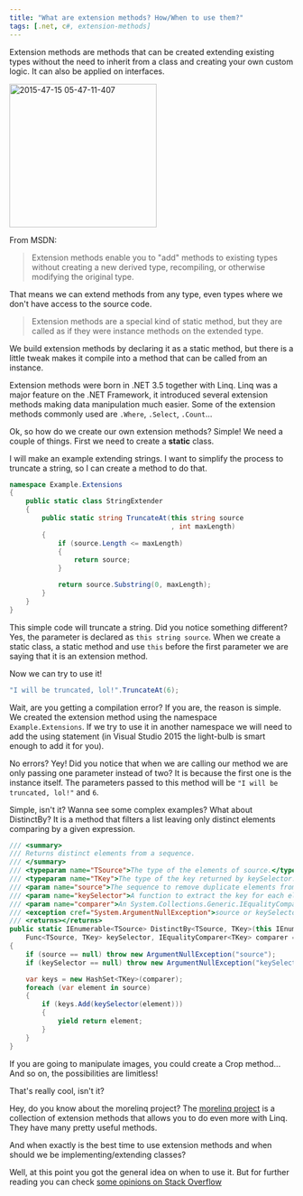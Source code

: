 ```yaml
---
title: "What are extension methods? How/When to use them?"
tags: [.net, c#, extension-methods]
---
```


Extension methods are methods that can be created extending existing types without the need to inherit from a class and creating your own custom logic. It can also be applied on interfaces.

<a href="https://brunolm.files.wordpress.com/2015/05/2015-47-15-05-47-11-407.png"><img src="https://brunolm.files.wordpress.com/2015/05/2015-47-15-05-47-11-407.png" alt="2015-47-15 05-47-11-407" width="261" height="254" class="alignnone size-full wp-image-351" /></a>

From MSDN:
<blockquote>Extension methods enable you to "add" methods to existing types without creating a new derived type, recompiling, or otherwise modifying the original type.</blockquote>

That means we can extend methods from any type, even types where we don't have access to the source code.

<blockquote>Extension methods are a special kind of static method, but they are called as if they were instance methods on the extended type.</blockquote>

We build extension methods by declaring it as a static method, but there is a little tweak makes it compile into a method that can be called from an instance.
<!--more-->

Extension methods were born in .NET 3.5 together with Linq. Linq was a major feature on the .NET Framework, it introduced several extension methods making data manipulation much easier. Some of the extension methods commonly used are `.Where`, `.Select`, `.Count`...

Ok, so how do we create our own extension methods? Simple! We need a couple of things. First we need to create a <strong>static</strong> class.

I will make an example extending strings. I want to simplify the process to truncate a string, so I can create a method to do that.

```csharp
namespace Example.Extensions
{
    public static class StringExtender
    {
        public static string TruncateAt(this string source
                                        , int maxLength)
        {
            if (source.Length <= maxLength)
            {
                return source;
            }

            return source.Substring(0, maxLength);
        }
    }
}
```

This simple code will truncate a string. Did you notice something different? Yes, the parameter is declared as `this string source`. When we create a static class, a static method and use `this` before the first parameter we are saying that it is an extension method.

Now we can try to use it!

```csharp
"I will be truncated, lol!".TruncateAt(6);
```

Wait, are you getting a compilation error? If you are, the reason is simple. We created the extension method using the namespace `Example.Extensions`. If we try to use it in another namespace we will need to add the using statement (in Visual Studio 2015 the light-bulb is smart enough to add it for you).

No errors? Yey! Did you notice that when we are calling our method we are only passing one parameter instead of two? It is because the first one is the instance itself. The parameters passed to this method will be `"I will be truncated, lol!"` and `6`.

Simple, isn't it? Wanna see some complex examples? What about DistinctBy? It is a method that filters a list leaving only distinct elements comparing by a given expression.

```csharp
/// <summary>
/// Returns distinct elements from a sequence.
/// </summary>
/// <typeparam name="TSource">The type of the elements of source.</typeparam>
/// <typeparam name="TKey">The type of the key returned by keySelector.</typeparam>
/// <param name="source">The sequence to remove duplicate elements from.</param>
/// <param name="keySelector">A function to extract the key for each element.</param>
/// <param name="comparer">An System.Collections.Generic.IEqualityComparer&lt;T&gt; to compare keys.</param>
/// <exception cref="System.ArgumentNullException">source or keySelector is null.</exception>
/// <returns></returns>
public static IEnumerable<TSource> DistinctBy<TSource, TKey>(this IEnumerable<TSource> source,
    Func<TSource, TKey> keySelector, IEqualityComparer<TKey> comparer = null)
{
    if (source == null) throw new ArgumentNullException("source");
    if (keySelector == null) throw new ArgumentNullException("keySelector");

    var keys = new HashSet<TKey>(comparer);
    foreach (var element in source)
    {
        if (keys.Add(keySelector(element)))
        {
            yield return element;
        }
    }
}
```

If you are going to manipulate images, you could create a Crop method... And so on, the possibilities are limitless!

That's really cool, isn't it?

Hey, do you know about the morelinq project? The <a href="https://code.google.com/p/morelinq/source/browse/#hg%2FMoreLinq" target="_blank">morelinq project</a> is a collection of extension methods that allows you to do even more with Linq. They have many pretty useful methods.

And when exactly is the best time to use extension methods and when should we be implementing/extending classes?

Well, at this point you got the general idea on when to use it. But for further reading you can check <a href="http://stackoverflow.com/a/787341/340760" target="_blank">some opinions on Stack Overflow</a>
